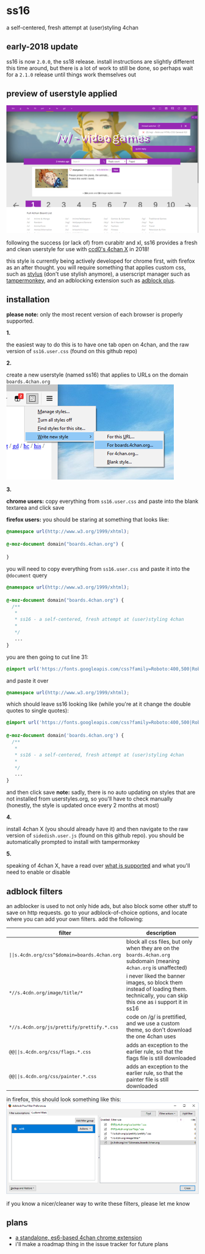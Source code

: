 # ss16
a self-centered, fresh attempt at (user)styling 4chan

## early-2018 update
ss16 is now `2.0.0`, the ss18 release. install instructions are slightly different this time around, but there is a lot of work to still be done, so perhaps wait for a `2.1.0` release until things work themselves out

## preview of userstyle applied
![screenshot of ss16 applied](img/preview.png)

following the success (or lack of) from curabitr and xl, ss16 provides a fresh and clean userstyle for use with [ccd0's 4chan X](https://ccd0.github.io/4chan-x/) in 2018!

this style is currently being actively developed for chrome first, with firefox as an after thought. you will require something that applies custom css, such as [stylus](http://add0n.com/stylus.html) (don't use stylish anymore), a userscript manager such as [tampermonkey](https://tampermonkey.net/), and an adblocking extension such as [adblock plus](https://chrome.google.com/webstore/detail/adblock-plus/cfhdojbkjhnklbpkdaibdccddilifddb?hl=en).

## installation
__please note:__ only the most recent version of each browser is properly supported.

__1.__

the easiest way to do this is to have one tab open on 4chan, and the raw version of `ss16.user.css` (found on this github repo)

__2.__

create a new userstyle (named ss16) that applies to URLs on the domain `boards.4chan.org`
![applying style](img/new-style.png)

__3.__

 __chrome users:__ copy everything from `ss16.user.css` and paste into the blank textarea and click save

__firefox users:__ you should be staring at something that looks like:
```css
@namespace url(http://www.w3.org/1999/xhtml);

@-moz-document domain("boards.4chan.org") {

}
```
you will need to copy everything from `ss16.user.css` and paste it into the `@document` query
```css
@namespace url(http://www.w3.org/1999/xhtml);

@-moz-document domain("boards.4chan.org") {
  /**
   *
   * ss16 - a self-centered, fresh attempt at (user)styling 4chan
   *
   */
   ...
}
```
you are then going to cut line 31:
```css
@import url('https://fonts.googleapis.com/css?family=Roboto:400,500|Roboto+Mono|Material+Icons');
```
and paste it over
```css
@namespace url(http://www.w3.org/1999/xhtml);
```
which should leave ss16 looking like (while you're at it change the double quotes to single quotes):
```css
@import url('https://fonts.googleapis.com/css?family=Roboto:400,500|Roboto+Mono|Material+Icons');

@-moz-document domain('boards.4chan.org') {
  /**
   *
   * ss16 - a self-centered, fresh attempt at (user)styling 4chan
   *
   */
   ...
}
```
and then click save
__note:__ sadly, there is no auto updating on styles that are not installed from userstyles.org, so you'll have to check manually (honestly, the style is updated once every 2 months at most)

__4.__

install 4chan X (you should already have it) and then navigate to the raw version of `sidedish.user.js` (found on this github repo). you should be automatically prompted to install with tampermonkey

__5.__

speaking of 4chan X, have a read over [what is supported](support.md) and what you'll need to enable or disable

## adblock filters
an adblocker is used to not only hide ads, but also block some other stuff to save on http requests.
go to your adblock-of-choice options, and locate where you can add your own filters. add the following:

| filter | description |
|---|---|
| `\|\|s.4cdn.org/css^$domain=boards.4chan.org` | block all css files, but only when they are on the `boards.4chan.org` subdomain (meaning `4chan.org` is unaffected) |
| `*//s.4cdn.org/image/title/*` | i never liked the banner images, so block them instead of loading them. technically, you can skip this one as i support it in ss16 |
| `*//s.4cdn.org/js/prettify/prettify.*.css` | code on /g/ is prettified, and we use a custom theme, so don't download the one 4chan uses |
| `@@\|\|s.4cdn.org/css/flags.*.css` | adds an exception to the earlier rule, so that the flags file is still downloaded |
| `@@\|\|s.4cdn.org/css/painter.*.css` | adds an exception to the earlier rule, so that the painter file is still downloaded |

in firefox, this should look something like this:
![preview of adblock filters](img/adblock-options.png)

if you know a nicer/cleaner way to write these filters, please let me know

## plans
 - [a standalone, es6-based 4chan chrome extension](standalone.md)
 - i'll make a roadmap thing in the issue tracker for future plans
